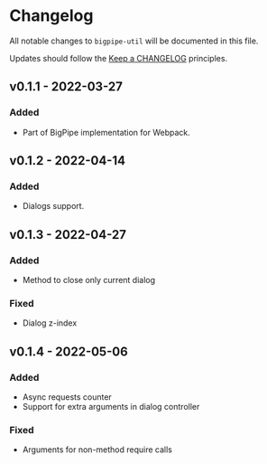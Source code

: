 # Changelog

All notable changes to `bigpipe-util` will be documented in this file.

Updates should follow the [Keep a CHANGELOG](http://keepachangelog.com/) principles.

## v0.1.1 - 2022-03-27

### Added
- Part of BigPipe implementation for Webpack.

## v0.1.2 - 2022-04-14

### Added
- Dialogs support.

## v0.1.3 - 2022-04-27

### Added
- Method to close only current dialog

### Fixed
- Dialog z-index

## v0.1.4 - 2022-05-06

### Added
- Async requests counter
- Support for extra arguments in dialog controller

### Fixed
- Arguments for non-method require calls
